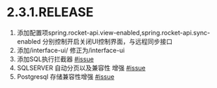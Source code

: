 # 2.3.1.RELEASE

1. 添加配置项spring.rocket-api.view-enabled,spring.rocket-api.sync-enabled 分别控制开启关闭UI控制界面，与远程同步接口
2. 添加/interface-ui/ 修正为/interface-ui
3. 添加SQL执行拦截器 [#issue](https://gitee.com/alenfive/rocket-api/issues/I28BS5)
4. SQLSERVER 自动分页以及兼容性 增强 [#issue](https://gitee.com/alenfive/rocket-api/issues/I28BRC)
5. Postgresql 存储兼容性增强 [#issue](https://gitee.com/alenfive/rocket-api/issues/I28N52)
